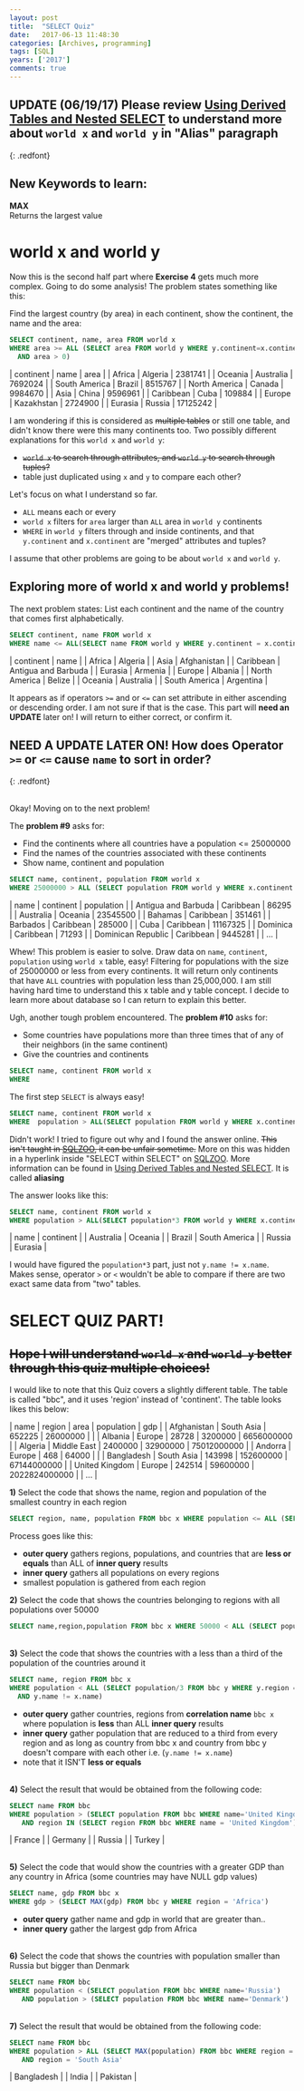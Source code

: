 ```yaml
---
layout: post
title:  "SELECT Quiz"
date:   2017-06-13 11:48:30
categories: [Archives, programming] 
tags: [SQL]
years: ['2017']
comments: true
---
```


## UPDATE (06/19/17) Please review [Using Derived Tables and Nested SELECT][Using Derived Tables and Nested SELECT] to understand more about `world x` and `world y` in "Alias" paragraph
{: .redfont}

## New Keywords to learn:

<strong>MAX</strong><br>
Returns the largest value

# world x and world y

Now this is the second half part where <strong>Exercise 4</strong> gets much more complex. Going to do some analysis! The problem states something like this:

Find the largest country (by area) in each continent, show the continent, the name and the area:

```sql
SELECT continent, name, area FROM world x
WHERE area >= ALL (SELECT area FROM world y WHERE y.continent=x.continent
  AND area > 0)
```

| continent | name | area |
| Africa | Algeria | 2381741 |
| Oceania | Australia | 7692024 |
| South America | Brazil | 8515767 |
| North America | Canada | 9984670 |
| Asia | China | 9596961 |
| Caribbean | Cuba | 109884 |
| Europe | Kazakhstan | 2724900 |
| Eurasia |	Russia | 17125242 |

I am wondering if this is considered as ~~multiple tables~~ or still one table, and didn't know there were this many continents too. Two possibly different explanations for this `world x` and `world y`:

- ~~`world x` to search through attributes, and `world y` to search through tuples?~~
- table just duplicated using `x` and `y` to compare each other?

Let's focus on what I understand so far.

- `ALL` means each or every
- `world x` filters for `area` larger than `ALL` area in `world y` continents
- `WHERE` in `world y` filters through and inside continents, and that `y.continent` and `x.continent` are "merged" attributes and tuples?

I assume that other problems are going to be about `world x` and `world y`.

## Exploring more of world x and world y problems!

The next problem states: List each continent and the name of the country that comes first alphabetically.

```sql
SELECT continent, name FROM world x
WHERE name <= ALL(SELECT name FROM world y WHERE y.continent = x.continent)
```

| continent | name |
| Africa | Algeria |
| Asia | Afghanistan |
| Caribbean | Antigua and Barbuda |
| Eurasia | Armenia |
| Europe | Albania |
| North America |	Belize |
| Oceania |	Australia |
| South America |	Argentina |

It appears as if operators `>=` and or `<=` can set attribute in either ascending or descending order. I am not sure if that is the case. This part will <strong>need an UPDATE</strong> later on! I will return to either correct, or confirm it.

## NEED A UPDATE LATER ON! How does Operator `>=` or `<=` cause `name` to sort in order?
{: .redfont}

<br>
Okay! Moving on to the next problem!

The <strong>problem #9</strong> asks for:

- Find the continents where all countries have a population <= 25000000
- Find the names of the countries associated with these continents
- Show name, continent and population

```sql
SELECT name, continent, population FROM world x
WHERE 25000000 > ALL (SELECT population FROM world y WHERE x.continent = y.continent AND y.population > 0)
```

| name | continent | population |
| Antigua and Barbuda |	Caribbean | 86295 |
| Australia | Oceania |	23545500 |
| Bahamas | Caribbean | 351461 |
| Barbados | Caribbean | 285000 |
| Cuba | Caribbean | 11167325 |
| Dominica | Caribbean | 71293 |
| Dominican Republic | Caribbean | 9445281 |
| ... |

Whew! This problem is easier to solve. Draw data on `name`, `continent`, `population` using `world x` table, easy! Filtering for populations with the size of 25000000 or less from every continents. It will return only continents that have `ALL` countries with population less than 25,000,000. I am still having hard time to understand this x table and y table concept. I decide to learn more about database so I can return to explain this better.  

Ugh, another tough problem encountered. The <strong>problem #10</strong> asks for:

- Some countries have populations more than three times that of any of their neighbors (in the same continent)
- Give the countries and continents

```sql
SELECT name, continent FROM world x
WHERE
```

The first step `SELECT` is always easy!

```sql
SELECT name, continent FROM world x
WHERE  population > ALL(SELECT population FROM world y WHERE x.continent = y.continent AND population > 0)
```

Didn't work! I tried to figure out why and I found the answer online. ~~This isn't taught in [SQLZOO][SQLZOO], it can be unfair sometime.~~ More on this was hidden in a hyperlink inside "SELECT within SELECT" on [SQLZOO][SQLZOO]. More information can be found in [Using Derived Tables and Nested SELECT][Using Derived Tables and Nested SELECT]. It is called <strong>aliasing</strong>

The answer looks like this:

```sql
SELECT name, continent FROM world x
WHERE population > ALL(SELECT population*3 FROM world y WHERE x.continent = y.continent AND population > 0 AND y.name != x.name)
```

| name | continent |
| Australia |	Oceania |
| Brazil | South America |
| Russia | Eurasia |

I would have figured the `population*3` part, just not `y.name != x.name`. Makes sense, operator `>` or `<` wouldn't be able to compare if there are two exact same data from "two" tables.

# SELECT QUIZ PART!

## ~~Hope I will understand `world x` and `world y` better through this quiz multiple choices!~~

I would like to note that this Quiz covers a slightly different table. The table is called "bbc", and it uses 'region' instead of 'continent'.  The table looks likes this below:

| name | region | area | population | gdp |
| Afghanistan | South Asia | 652225 | 26000000 |	|
| Albania | Europe | 28728 | 3200000 | 6656000000 |
| Algeria | Middle East | 2400000 | 32900000 | 75012000000 |
| Andorra | Europe | 468 | 64000	| |
| Bangladesh | South Asia | 143998 | 152600000 | 67144000000 |
| United Kingdom | Europe | 242514 | 59600000 | 2022824000000 |
| ... |


<strong>1)</strong> Select the code that shows the name, region and population of the smallest country in each region

```sql
SELECT region, name, population FROM bbc x WHERE population <= ALL (SELECT population FROM bbc y WHERE y.region=x.region AND population>0)
```

Process goes like this:

- <strong>outer query</strong> gathers regions, populations, and countries that are <strong>less or equals</strong> than ALL of <strong>inner query</strong> results
- <strong>inner query</strong> gathers all populations on every regions
- smallest population is gathered from each region

<strong>2)</strong> Select the code that shows the countries belonging to regions with all populations over 50000

```sql
SELECT name,region,population FROM bbc x WHERE 50000 < ALL (SELECT population FROM bbc y WHERE x.region=y.region AND y.population>0)
```

<br>
<strong>3)</strong> Select the code that shows the countries with a less than a third of the population of the countries around it

```sql
SELECT name, region FROM bbc x
WHERE population < ALL (SELECT population/3 FROM bbc y WHERE y.region = x.region
  AND y.name != x.name)
```

- <strong>outer query</strong> gather countries, regions from <strong>correlation name</strong> `bbc x` where population is <strong>less</strong> than ALL <strong>inner query</strong> results
- <strong>inner query</strong> gather population that are reduced to a third from every region and as long as country from bbc x and country from bbc y doesn't compare with each other i.e. (`y.name != x.name`)
- note that it ISN'T <strong>less or equals</strong>    

<br>
<strong>4)</strong>  Select the result that would be obtained from the following code:

```sql
SELECT name FROM bbc
WHERE population > (SELECT population FROM bbc WHERE name='United Kingdom')
   AND region IN (SELECT region FROM bbc WHERE name = 'United Kingdom')
```

| France |
| Germany |
| Russia |
| Turkey |

<br>
<strong>5)</strong>  Select the code that would show the countries with a greater GDP than any country in Africa (some countries may have NULL gdp values)

```sql
SELECT name, gdp FROM bbc x
WHERE gdp > (SELECT MAX(gdp) FROM bbc y WHERE region = 'Africa')
```

- <strong>outer query</strong> gather name and gdp in world that are greater than..
- <strong>inner query</strong> gather the largest gdp from Africa

<br>
<strong>6)</strong> Select the code that shows the countries with population smaller than Russia but bigger than Denmark

```sql
SELECT name FROM bbc
WHERE population < (SELECT population FROM bbc WHERE name='Russia')
   AND population > (SELECT population FROM bbc WHERE name='Denmark')
```

<br>
<strong>7)</strong> Select the result that would be obtained from the following code:

```sql
SELECT name FROM bbc
WHERE population > ALL (SELECT MAX(population) FROM bbc WHERE region = 'Europe')
   AND region = 'South Asia'
```

| Bangladesh |
| India |
| Pakistan |

[SQLZOO]:https://sqlzoo.net/
[Using Derived Tables and Nested SELECT]: https://ngarciaiii.github.io/sql/2017/06/19/Using-Derived-Tables-and-Nested-SELECT/
